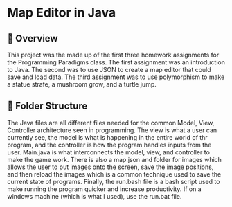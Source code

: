 # Map Editor in Java

## 📌 Overview
This project was the made up of the first three homework assignments for the Programming Paradigms class. The first assignment was an introduction to Java. The second was to use JSON to create a map editor that could save and load data. The third assignment was to use polymorphism to make a statue strafe, a mushroom grow, and a turtle jump.

## 📂 Folder Structure
The Java files are all different files needed for the common Model, View, Controller architecture seen in programming. The view is what a user can currently see, the model is what is happening in the entire world of thr program, and the controller is how the program handles inputs from the user. Main.java is what interconnects the model, view, and controller to make the game work. There is also a map.json and folder for images which allows the user to put images onto the screen, save the image positions, and then reload the images which is a common technique used to save the current state of programs. Finally, the run.bash file is a bash script used to make running the program quicker and increase productivity. If on a windows machine (which is what I used), use the run.bat file.


